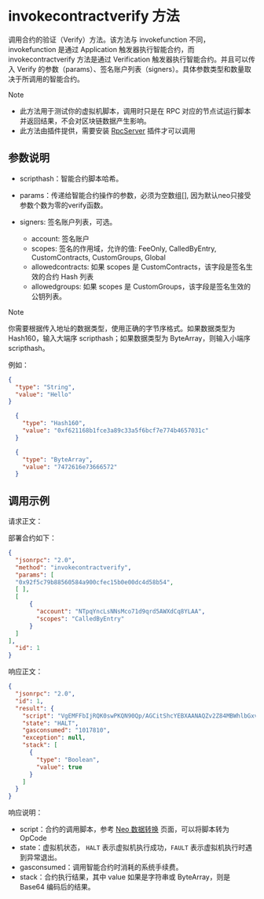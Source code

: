 # invokecontractverify 方法

调用合约的验证（Verify）方法。该方法与 invokefunction 不同， invokefunction 是通过 Application 触发器执行智能合约，而 invokecontractverify 方法是通过 Verification 触发器执行智能合约。并且可以传入 Verify 的参数（params）、签名账户列表（signers）。具体参数类型和数量取决于所调用的智能合约。

> [!Note]
>
> - 此方法用于测试你的虚拟机脚本，调用时只是在 RPC 对应的节点试运行脚本并返回结果，不会对区块链数据产生影响。
> - 此方法由插件提供，需要安装 [RpcServer](https://github.com/neo-project/neo-modules/releases) 插件才可以调用

## 参数说明

- scripthash：智能合约脚本哈希。

- params：传递给智能合约操作的参数，必须为空数组[], 因为默认neo只接受参数个数为零的verify函数。

- signers: 签名账户列表，可选。
  * account: 签名账户
  * scopes: 签名的作用域，允许的值: FeeOnly, CalledByEntry, CustomContracts, CustomGroups, Global
  * allowedcontracts: 如果 scopes 是 CustomContracts，该字段是签名生效的合约 Hash 列表
  * allowedgroups: 如果 scopes 是 CustomGroups，该字段是签名生效的公钥列表。

> [!Note]
>
> 你需要根据传入地址的数据类型，使用正确的字节序格式。如果数据类型为 Hash160，输入大端序 scripthash；如果数据类型为 ByteArray，则输入小端序 scripthash。

例如：

  ```json
  {
    "type": "String",
    "value": "Hello"
  }
```

```json
  {
    "type": "Hash160",
    "value": "0xf621168b1fce3a89c33a5f6bcf7e774b4657031c"
  }
```

```json
  {
    "type": "ByteArray",
    "value": "7472616e73666572"
  }
```

## 调用示例

请求正文：

部署合约如下：


```json
{
  "jsonrpc": "2.0",
  "method": "invokecontractverify",
  "params": [ 
  "0x92f5c79b88560584a900cfec15b0e00dc4d58b54", 
  [ ],
  [
      {
        "account": "NTpqYncLsNNsMco71d9qrd5AWXdCq8YLAA",
        "scopes": "CalledByEntry"
      }
  ]
],
  "id": 1
}

```

响应正文：

```json
{
  "jsonrpc": "2.0",
  "id": 1,
  "result": {
    "script": "VgEMFFbIjRQK0swPKQN90Qp/AGCitShcYEBXAANAQZv2Z84MBWhlbGxvDAV3b3JsZFNB5j8YhEBXAQAMFFbIjRQK0swPKQN90Qp/AGCitShcQfgn7IxwaEA=",
    "state": "HALT",
    "gasconsumed": "1017810",
    "exception": null,
    "stack": [
      {
        "type": "Boolean",
        "value": true
      }
    ]
  }
}
```

响应说明：

- script：合约的调用脚本，参考 [Neo 数据转换](https://neo.org/converter) 页面，可以将脚本转为 OpCode 
- state：虚拟机状态， `HALT` 表示虚拟机执行成功，`FAULT` 表示虚拟机执行时遇到异常退出。
- gasconsumed：调用智能合约时消耗的系统手续费。
- stack：合约执行结果，其中 value 如果是字符串或 ByteArray，则是 Base64 编码后的结果。
